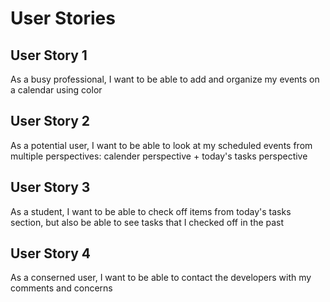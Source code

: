 # User Stories

## User Story 1 

As a busy professional, I want to be able to add and organize my events on a calendar using color 

## User Story 2

As a potential user, I want to be able to look at my scheduled events from multiple perspectives: calender perspective + today's tasks perspective


## User Story 3

As a student, I want to be able to check off items from today's tasks section, but also be able to see tasks that I checked off in the past

## User Story 4

 As a conserned user, I want to be able to contact the developers with my comments and concerns
